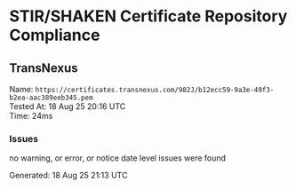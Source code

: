 # STIR/SHAKEN Certificate Repository Compliance

## TransNexus

Name: `https://certificates.transnexus.com/982J/b12ecc59-9a3e-49f3-b2ea-aac389eeb345.pem`\
Tested At: 18 Aug 25 20:16 UTC\
Time: 24ms

### Issues

no warning, or error, or notice date level issues were found

Generated: 18 Aug 25 21:13 UTC